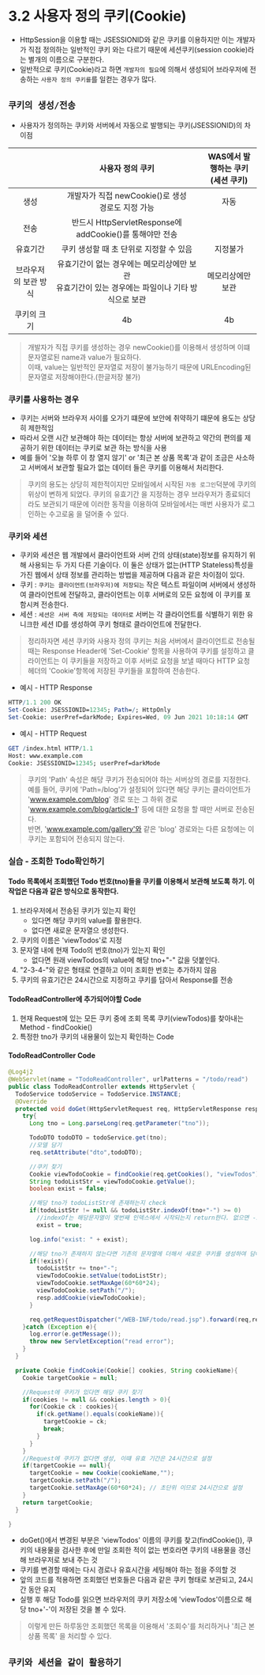 # 3.2 사용자 정의 쿠키(Cookie)

- HttpSession을 이용할 때는 JSESSIONID와 같은 쿠키를 이용하지만 이는 개발자가 직접 정의하는 일반적인 쿠키
와는 다르기 때문에 세션쿠키(session cookie)라는 별개의 이름으로 구분한다.
- 일반적으로 쿠키(Cookie)라고 하면 `개발자의 필요`에 의해서 생성되어 브라우저에 전송하는 `사용자 정의 쿠키를`를
일컫는 경우가 많다.


## `쿠키의 생성/전송`
- 사용자가 정의하는 쿠키와 서버에서 자동으로 발행되는 쿠키(JSESSIONID)의 차이점

|             |                         사용자 정의 쿠키                         | WAS에서 발행하는 쿠키<br>(세션 쿠키) |
|:-----------:|:---------------------------------------------------------:|:------------------------:|
|     생성      |           개발자가 직접 newCookie()로 생성<br/>경로도 지정 가능           |            자동            |
|     전송      |       반드시 HttpServletResponse에 addCookie()를 통해야만 전송       |                          |
|    유효기간     |                  쿠키 생성할 때 초 단위로 지정할 수 있음                  |           지정불가           |
| 브라우저의 보관 방식 | 유효기간이 없는 경우에는 메모리상에만 보관<br/>유효기간이 있는 경우에는 파일이나 기타 방식으로 보관 |        메모리상에만 보관         |
|   쿠키의 크기    |                            4b                             |            4b            |
> 개발자가 직접 쿠키를 생성하는 경우 newCookie()를 이용해서 생성하며 이떄 문자열로된 name과 value가 필요하다.<br>
> 이때, value는 일반적인 문자열로 저장이 불가능하기 때문에 URLEncoding된 문자열로 저장해야한다.(한글저장 불가)

### 쿠키를 사용하는 경우
- 쿠키는 서버와 브라우저 사이를 오가기 떄문에 보안에 취약하기 떄문에 용도는 상당히 제한적임
- 따라서 오랜 시간 보관해야 하는 데이터는 항상 서버에 보관하고 약간의 편의를 제공하기 위한 데이터는 쿠키로 보관
하는 방식을 사용
- 예를 들어 '오늘 하루 이 창 열지 않기' or '최근 본 상품 목록'과 같이 조금은 사소하고 서버에서 보관할 필요가 없는
데이터 들은 쿠키를 이용해서 처리한다.
> 쿠키의 용도는 상당히 제한적이지만 모바일에서 시작된 `자동 로그인`덕분에 쿠키의 위상이 변하게 되었다. 쿠키의 유효기간
을 지정하는 경우 브라우저가 종료되더라도 보관되기 때문에 이러한 동작을 이용하여 모바일에서는 매번 사용자가 로그인하는 수고로움
을 덜어줄 수 있다.

### 쿠키와 세션
- 쿠키와 세션은 웹 개발에서 클라이언트와 서버 간의 상태(state)정보를 유지하기 위해 사용되는
두 가지 다른 기술이다. 이 둘은 상태가 없는(HTTP Stateless)특성을 가진 웹에서 상태
정보를 관리하는 방법을 제공하며 다음과 같은 차이점이 있다.
- 쿠키 : `쿠키는 클라이언트(브라우저)에 저장되는` 작은 텍스트 파일이며 서버에서 생성하여
클라이언트에 전달하고, 클라이언트는 이후 서버로의 모든 요청에 이 쿠키를 포함시켜 전송한다.
- 세션 : `세션은 서버 측에 저장되는 데이터로` 서버는 각 클라이언트를 식별하기 위한 유니크한
세션 ID를 생성하여 쿠키 형태로 클라이언트에 전달한다.

> 정리하자면 세션 쿠키와 사용자 정의 쿠키는 처음 서버에서 클라이언트로 전송될 때는 Response
> Header에 'Set-Cookie' 항목을 사용하여 쿠키를 설정하고 클라이언트는 이 쿠키들을 저장하고
> 이후 서버로 요청을 보낼 때마다 HTTP 요청 헤더의 'Cookie'항목에 저장된 쿠키들을 포함하여 전송한다.

- 예시 - HTTP Response
```mathematica
HTTP/1.1 200 OK
Set-Cookie: JSESSIONID=12345; Path=/; HttpOnly
Set-Cookie: userPref=darkMode; Expires=Wed, 09 Jun 2021 10:18:14 GMT
```

- 예시 - HTTP Request
```mathematica
GET /index.html HTTP/1.1
Host: www.example.com
Cookie: JSESSIONID=12345; userPref=darkMode
```

> 쿠키의 'Path' 속성은 해당 쿠키가 전송되어야 하는 서버상의 경로를 지정한다.<br>
> 예를 들어, 쿠키에 'Path=/blog'가 설정되어 있다면 해당 쿠키는 클라이언트가 
> 'www.example.com/blog' 경로 또는 그 하위 경로 'www.example.com/blog/article-1'
> 등에 대한 요청을 할 때만 서버로 전송된다. <br> 반면, 'www.example.com/gallery'와 같은 
> 'blog' 경로와는 다른 요청에는 이 쿠키는 포함되어 전송되지 않는다.

### 실습 - 조회한 Todo확인하기

#### Todo 목록에서 조회했던 Todo 번호(tno)들을 쿠키를 이용해서 보관해 보도록 하기. 이 작업은 다음과 같은 방식으로 동작한다.
1. 브라우저에서 전송된 쿠키가 있는지 확인
   - 있다면 해당 쿠키의 value를 활용한다.
   - 없다면 새로운 문자열으 생성한다.
2. 쿠키의 이름은 'viewTodos'로 지정
3. 문자열 내에 현재 Todo의 번호(tno)가 있는지 확인
   - 없다면 원래 viewTodos의 value에 해당 tno+"-" 값을 덧붙인다.
4. "2-3-4-"와 같은 형태로 연결하고 이미 조회한 번호는 추가하지 않음
5. 쿠키의 유효기간은 24시간으로 지정하고 쿠키를 담아서 Response를 전송

#### TodoReadController에 추가되어야할 Code
1. 현재 Request에 있는 모든 쿠키 중에 조회 목록 쿠키(viewTodos)를 찾아내는 Method - findCookie()
2. 특정한 tno가 쿠키의 내용물이 있는지 확인하는 Code

#### TodoReadController Code
```java
@Log4j2
@WebServlet(name = "TodoReadController", urlPatterns = "/todo/read")
public class TodoReadController extends HttpServlet {
  TodoService todoService = TodoService.INSTANCE;
  @Override
  protected void doGet(HttpServletRequest req, HttpServletResponse resp) throws ServletException, IOException {
    try{
      Long tno = Long.parseLong(req.getParameter("tno"));

      TodoDTO todoDTO = todoService.get(tno);
      //모델 담기
      req.setAttribute("dto",todoDTO);

      //쿠키 찾기
      Cookie viewTodoCookie = findCookie(req.getCookies(), "viewTodos");
      String todoListStr = viewTodoCookie.getValue();
      boolean exist = false;

      //해당 tno가 todoListStr에 존재하는지 check
      if(todoListStr != null && todoListStr.indexOf(tno+"-") >= 0)
        //indexOf는 해당문자열이 몇번째 인덱스에서 시작되는지 return한다. 없으면 -1 return
        exist = true;

      log.info("exist: " + exist);

      //해당 tno가 존재하지 않는다면 기존의 문자열에 더해서 새로운 쿠키를 생성하여 담아준다.
      if(!exist){
        todoListStr += tno+"-";
        viewTodoCookie.setValue(todoListStr);
        viewTodoCookie.setMaxAge(60*60*24);
        viewTodoCookie.setPath("/");
        resp.addCookie(viewTodoCookie);
      }

      req.getRequestDispatcher("/WEB-INF/todo/read.jsp").forward(req,resp);
    }catch (Exception e){
      log.error(e.getMessage());
      throw new ServletException("read error");
    }
  }

  private Cookie findCookie(Cookie[] cookies, String cookieName){
    Cookie targetCookie = null;

    //Request에 쿠키가 있다면 해당 쿠키 찾기
    if(cookies != null && cookies.length > 0){
      for(Cookie ck : cookies){
        if(ck.getName().equals(cookieName)){
          targetCookie = ck;
          break;
        }
      }
    }
    //Request에 쿠키가 없다면 생성, 이떄 유효 기간은 24시간으로 설정
    if(targetCookie == null){
      targetCookie = new Cookie(cookieName,"");
      targetCookie.setPath("/");
      targetCookie.setMaxAge(60*60*24); // 초단위 이므로 24시간으로 설정
    }
    return targetCookie;
  }

}
```

- doGet()에서 변경된 부분은 'viewTodos' 이름의 쿠키를 찾고(findCookie()),
쿠키의 내용물을 검사한 후에 만일 조회한 적이 없는 번호라면 쿠키의 내용물을 갱신해 브라우저로
보내 주는 것
- 쿠키를 변경할 때에는 다시 경로나 유효시간을 세팅해야 하는 점을 주의할 것
- 앞의 코드를 적용하면 조회했던 번호들은 다음과 같은 쿠키 형태로 보관되고, 24시간 동안 유지
- 실행 후 해당 Todo를 읽으면 브라우저의 쿠키 저장소에 'viewTodos'이름으로 해당 tno+'-'이
저장된 것을 볼 수 있다.

> 이렇게 만든 하루동안 조회했던 목록을 이용해서 '조회수'를 처리하거나 '최근 본 상품 목록'
> 을 처리할 수 있다.


## `쿠키와 세션을 같이 활용하기`